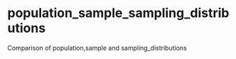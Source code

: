 # population_sample_sampling_distributions
Comparison of population,sample and sampling_distributions
